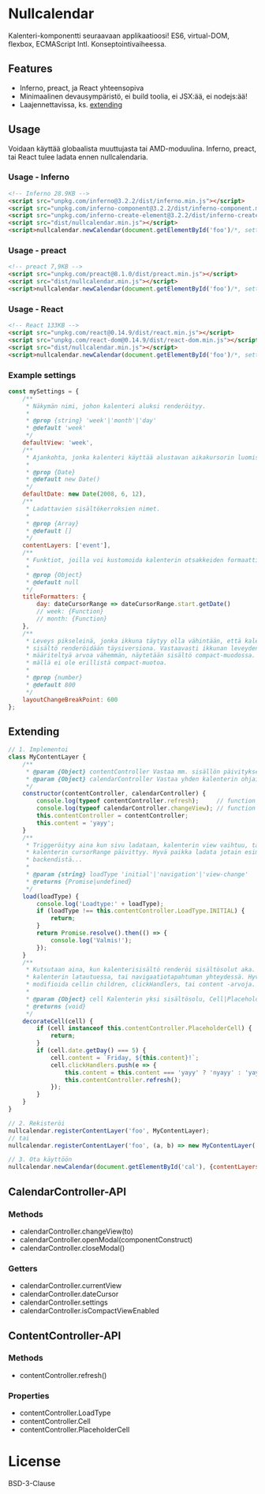 # Nullcalendar

Kalenteri-komponentti seuraavaan applikaatioosi! ES6, virtual-DOM, flexbox, ECMAScript Intl. Konseptointivaiheessa.

## Features

- Inferno, preact, ja React yhteensopiva
- Minimaalinen devausympäristö, ei build toolia, ei JSX:ää, ei nodejs:ää!
- Laajennettavissa, ks. [extending](#extending)

## Usage

Voidaan käyttää globaalista muuttujasta tai AMD-moduulina. Inferno, preact, tai React tulee ladata ennen nullcalendaria.

### Usage - Inferno

```html
<!-- Inferno 28.9KB -->
<script src="unpkg.com/inferno@3.2.2/dist/inferno.min.js"></script>
<script src="unpkg.com/inferno-component@3.2.2/dist/inferno-component.min.js"></script>
<script src="unpkg.com/inferno-create-element@3.2.2/dist/inferno-create-element.min.js"></script>
<script src="dist/nullcalendar.min.js"></script>
<script>nullcalendar.newCalendar(document.getElementById('foo')/*, settings*/);</script>
```

### Usage - preact

```html
<!-- preact 7,9KB -->
<script src="unpkg.com/preact@8.1.0/dist/preact.min.js"></script>
<script src="dist/nullcalendar.min.js"></script>
<script>nullcalendar.newCalendar(document.getElementById('foo')/*, settings*/);</script>
```

### Usage - React

```html
<!-- React 133KB -->
<script src="unpkg.com/react@0.14.9/dist/react.min.js"></script>
<script src="unpkg.com/react-dom@0.14.9/dist/react-dom.min.js"></script>
<script src="dist/nullcalendar.min.js"></script>
<script>nullcalendar.newCalendar(document.getElementById('foo')/*, settings*/);</script>
```

### Example settings

```javascript
const mySettings = {
    /**
     * Näkymän nimi, johon kalenteri aluksi renderöityy.
     *
     * @prop {string} 'week'|'month'|'day'
     * @default 'week'
     */
    defaultView: 'week',
    /**
     * Ajankohta, jonka kalenteri käyttää alustavan aikakursorin luomisessa.
     *
     * @prop {Date}
     * @default new Date()
     */
    defaultDate: new Date(2008, 6, 12),
    /**
     * Ladattavien sisältökerroksien nimet.
     *
     * @prop {Array}
     * @default []
     */
    contentLayers: ['event'],
    /**
     * Funktiot, joilla voi kustomoida kalenterin otsakkeiden formaattia.
     *
     * @prop {Object}
     * @default null
     */
    titleFormatters: {
        day: dateCursorRange => dateCursorRange.start.getDate()
        // week: {Function}
        // month: {Function}
    },
    /**
     * Leveys pikseleinä, jonka ikkuna täytyy olla vähintään, että kalenterin
     * sisältö renderöidään täysiversiona. Vastaavasti ikkunan leveyden ollessa
     * määriteltyä arvoa vähemmän, näytetään sisältö compact-muodossa. Day-näky-
     * mällä ei ole erillistä compact-muotoa.
     *
     * @prop {number}
     * @default 800
     */
    layoutChangeBreakPoint: 600
};
```

## Extending

```javascript
// 1. Implementoi
class MyContentLayer {
    /**
     * @param {Object} contentController Vastaa mm. sisällön päivityksestä @see https://github.com/ut4/ncalendar#contentcontroller-api
     * @param {Object} calendarController Vastaa yhden kalenterin ohjailusta. Sama kuin nullcalendar.newCalendar() paluuarvo. @see https://github.com/ut4/ncalendar#calendarcontroller-api
     */
    constructor(contentController, calendarController) {
        console.log(typeof contentController.refresh);     // function
        console.log(typeof calendarController.changeView); // function
        this.contentController = contentController;
        this.content = 'yayy';
    }
    /**
     * Triggeröityy aina kun sivu ladataan, kalenterin view vaihtuu, tai
     * kalenterin cursorRange päivittyy. Hyvä paikka ladata jotain esim.
     * backendistä...
     *
     * @param {string} loadType 'initial'|'navigation'|'view-change'
     * @returns {Promise|undefined}
     */
    load(loadType) {
        console.log('Loadtype:' + loadType);
        if (loadType !== this.contentController.LoadType.INITIAL) {
            return;
        }
        return Promise.resolve().then(() => {
            console.log('Valmis!');
        });
    }
    /**
     * Kutsutaan aina, kun kalenterisisältö renderöi sisältösolut aka. gridin
     * kalenterin latautuessa, tai navigaatiotapahtuman yhteydessä. Hyvä paikka
     * modifioida cellin children, clickHandlers, tai content -arvoja.
     *
     * @param {Object} cell Kalenterin yksi sisältösolu, Cell|PlaceholderCell
     * @returns {void}
     */
    decorateCell(cell) {
        if (cell instanceof this.contentController.PlaceholderCell) {
            return;
        }
        if (cell.date.getDay() === 5) {
            cell.content = `Friday, ${this.content}!`;
            cell.clickHandlers.push(e => {
                this.content = this.content === 'yayy' ? 'nyayy' : 'yayy';
                this.contentController.refresh();
            });
        }
    }
}

// 2. Rekisteröi
nullcalendar.registerContentLayer('foo', MyContentLayer);
// tai
nullcalendar.registerContentLayer('foo', (a, b) => new MyContentLayer('something', a, b));

// 3. Ota käyttöön
nullcalendar.newCalendar(document.getElementById('cal'), {contentLayers: ['foo']});
```

## CalendarController-API

### Methods

- calendarController.changeView(to)
- calendarController.openModal(componentConstruct)
- calendarController.closeModal()

### Getters

- calendarController.currentView
- calendarController.dateCursor
- calendarController.settings
- calendarController.isCompactViewEnabled

## ContentController-API

### Methods

- contentController.refresh()

### Properties

- contentController.LoadType
- contentController.Cell
- contentController.PlaceholderCell

# License

BSD-3-Clause
